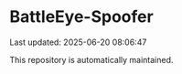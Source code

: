 # BattleEye-Spoofer

Last updated: 2025-06-20 08:06:47

This repository is automatically maintained.
